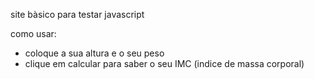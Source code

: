 site bàsico para testar javascript

como usar:
- coloque a sua altura e o seu peso
- clique em calcular para saber o seu IMC (indice de massa corporal)
